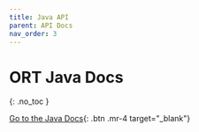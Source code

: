 ```yaml
---
title: Java API
parent: API Docs
nav_order: 3
---
```


# ORT Java Docs
{: .no_toc }

<span class="fs-5"> [Go to the Java Docs](./java/index.html){: .btn  .mr-4 target="_blank"} </span> 
